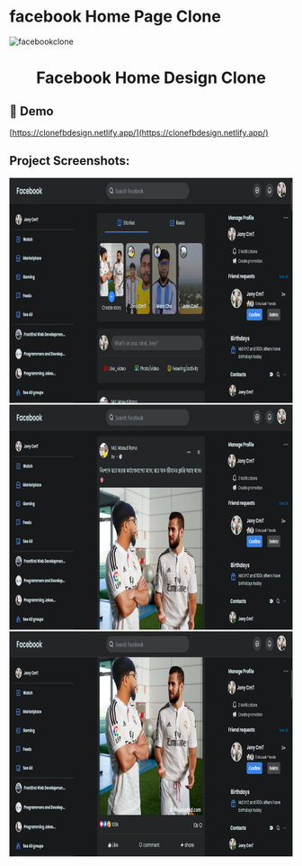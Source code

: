 # facebook Home Page Clone
<img src="https://socialify.git.ci/jonycmtt/facebookclone/image?font=KoHo&language=1&name=1&owner=1&pattern=Solid&theme=Dark" alt="facebookclone" width="1000" height="320" />

<h1 align="center" id="title">Facebook Home Design Clone</h1>
<h2>🚀 Demo</h2>

[https://clonefbdesign.netlify.app/](https://clonefbdesign.netlify.app/)

<h2>Project Screenshots:</h2>

<img src="https://github.com/jonycmtt/facebookclone/blob/main/fbdemo3.png?raw=true" alt="project-screenshot" width="1000" height="400/">

<img src="https://github.com/jonycmtt/facebookclone/blob/main/fbdemo2.png?raw=true" alt="project-screenshot" width="1000" height="400/">

<img src="https://github.com/jonycmtt/facebookclone/blob/main/demo1.png?raw=true" alt="project-screenshot" width="1000" height="400/">

